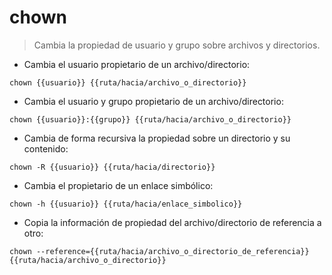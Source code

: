 # chown

> Cambia la propiedad de usuario y grupo sobre archivos y directorios.

- Cambia el usuario propietario de un archivo/directorio:

`chown {{usuario}} {{ruta/hacia/archivo_o_directorio}}`

- Cambia el usuario y grupo propietario de un archivo/directorio:

`chown {{usuario}}:{{grupo}} {{ruta/hacia/archivo_o_directorio}}`

- Cambia de forma recursiva la propiedad sobre un directorio y su contenido:

`chown -R {{usuario}} {{ruta/hacia/directorio}}`

- Cambia el propietario de un enlace simbólico:

`chown -h {{usuario}} {{ruta/hacia/enlace_simbolico}}`

- Copia la información de propiedad del archivo/directorio de referencia a otro:

`chown --reference={{ruta/hacia/archivo_o_directorio_de_referencia}} {{ruta/hacia/archivo_o_directorio}}`
